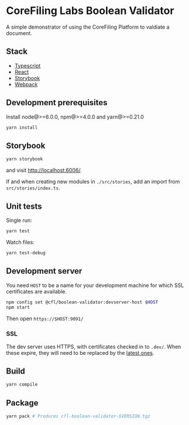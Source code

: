 # CoreFiling Labs Boolean Validator

A simple demonstrator of using the CoreFiling Platform to valdiate a document.


## Stack

- [Typescript](https://github.com/Microsoft/TypeScript)
- [React](https://github.com/facebook/react)
- [Storybook](https://storybook.js.org)
- [Webpack](https://github.com/webpack/webpack)


## Development prerequisites

Install node@>=6.0.0, npm@>=4.0.0 and yarn@>=0.21.0

```bash
yarn install
```


## Storybook

```bash
yarn storybook
```

and visit <http://localhost:6006/>.

If and when creating new modules in `./src/stories`, add an import from `src/stories/index.ts`.


## Unit tests

Single run:

```bash
yarn test
```

Watch files:

```bash
yarn test-debug
```


## Development server

You need `HOST` to be a name for your development machine for which SSL certificates are available.

```bash
npm config set @cfl/boolean-validator:devserver-host $HOST
npm start
```

Then open `https://$HOST:9091/`

### SSL

The dev server uses HTTPS, with certificates checked in to `.dev/`. When these expire, they will need to be replaced by the [latest ones](https://wiki.int.corefiling.com/cfl/CflDotIo).


## Build

```bash
yarn compile
```


## Package

```bash
yarn pack # Produces cfl-boolean-validator-$VERSION.tgz
```

